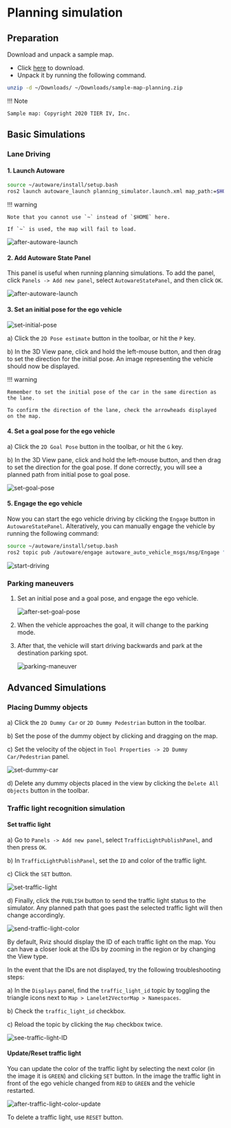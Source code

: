 # Planning simulation

## Preparation

Download and unpack a sample map.

- Click [here](https://drive.google.com/file/d/1499_nsbUbIeturZaDj7jhUownh5fvXHd/view?usp=sharing) to download.
- Unpack it by running the following command.

```bash
unzip -d ~/Downloads/ ~/Downloads/sample-map-planning.zip
```

!!! Note

    Sample map: Copyright 2020 TIER IV, Inc.

## Basic Simulations

### Lane Driving

#### 1. Launch Autoware

```sh
source ~/autoware/install/setup.bash
ros2 launch autoware_launch planning_simulator.launch.xml map_path:=$HOME/Downloads/sample-map-planning vehicle_model:=sample_vehicle sensor_model:=sample_sensor_kit
```

!!! warning

    Note that you cannot use `~` instead of `$HOME` here.

    If `~` is used, the map will fail to load.

![after-autoware-launch](images/planning/lane-following/after-autoware-launch.png)

#### 2. Add Autoware State Panel

This panel is useful when running planning simulations. To add the panel, click `Panels -> Add new panel`, select `AutowareStatePanel`, and then click `OK`.

![after-autoware-launch](images/planning/lane-following/open-autoware-state-panel.png)

#### 3. Set an initial pose for the ego vehicle

![set-initial-pose](images/planning/lane-following/set-initial-pose.png)

a) Click the `2D Pose estimate` button in the toolbar, or hit the `P` key.

b) In the 3D View pane, click and hold the left-mouse button, and then drag to set the direction for the initial pose. An image representing the vehicle should now be displayed.

!!! warning

    Remember to set the initial pose of the car in the same direction as the lane.

    To confirm the direction of the lane, check the arrowheads displayed on the map.

#### 4. Set a goal pose for the ego vehicle

a) Click the `2D Goal Pose` button in the toolbar, or hit the `G` key.

b) In the 3D View pane, click and hold the left-mouse button, and then drag to set the direction for the goal pose. If done correctly, you will see a planned path from initial pose to goal pose.

![set-goal-pose](images/planning/lane-following/set-goal-pose.png)

#### 5. Engage the ego vehicle

Now you can start the ego vehicle driving by clicking the `Engage` button in `AutowareStatePanel`. Alteratively, you can manually engage the vehicle by running the following command:

```bash
source ~/autoware/install/setup.bash
ros2 topic pub /autoware/engage autoware_auto_vehicle_msgs/msg/Engage "engage: true" -1
```

![start-driving](images/planning/lane-following/engage-and-start-planning.png)

### Parking maneuvers

1. Set an initial pose and a goal pose, and engage the ego vehicle.

   ![after-set-goal-pose](images/planning/parking/after-set-goal-pose.png)

2. When the vehicle approaches the goal, it will change to the parking mode.
3. After that, the vehicle will start driving backwards and park at the destination parking spot.

   ![parking-maneuver](images/planning/parking/parking-maneuver.png)

## Advanced Simulations

### Placing Dummy objects

a) Click the `2D Dummy Car` or `2D Dummy Pedestrian` button in the toolbar.

b) Set the pose of the dummy object by clicking and dragging on the map.

c) Set the velocity of the object in `Tool Properties -> 2D Dummy Car/Pedestrian` panel.

![set-dummy-car](images/planning/lane-following/place-dummy-car.png)

d) Delete any dummy objects placed in the view by clicking the `Delete All Objects` button in the toolbar.

### Traffic light recognition simulation

#### Set traffic light

a) Go to `Panels -> Add new panel`, select `TrafficLightPublishPanel`, and then press `OK`.

b) In `TrafficLightPublishPanel`, set the `ID` and color of the traffic light.

c) Click the `SET` button.

![set-traffic-light](images/planning/lane-following/set-traffic-light.png)

d) Finally, click the `PUBLISH` button to send the traffic light status to the simulator. Any planned path that goes past the selected traffic light will then change accordingly.

![send-traffic-light-color](images/planning/lane-following/send-traffic-light-color.png)

By default, Rviz should display the ID of each traffic light on the map. You can have a closer look at the IDs by zooming in the region or by changing the View type.

In the event that the IDs are not displayed, try the following troubleshooting steps:

a) In the `Displays` panel, find the `traffic_light_id` topic by toggling the triangle icons next to `Map > Lanelet2VectorMap > Namespaces`.

b) Check the `traffic_light_id` checkbox.

c) Reload the topic by clicking the `Map` checkbox twice.

![see-traffic-light-ID](images/planning/lane-following/see-traffic-light-ID.png)

#### Update/Reset traffic light

You can update the color of the traffic light by selecting the next color (in the image it is `GREEN`) and clicking `SET` button. In the image the traffic light in front of the ego vehicle changed from `RED` to `GREEN` and the vehicle restarted.

![after-traffic-light-color-update](images/planning/lane-following/after-traffic-light-color-update.png)

To delete a traffic light, use `RESET` button.
